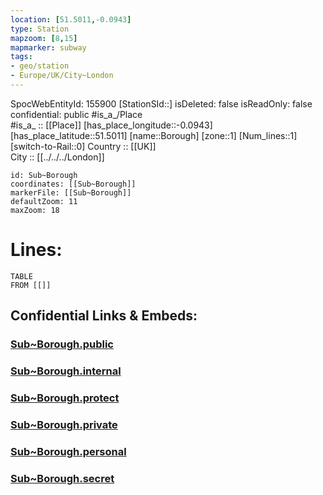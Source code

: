 ```yaml
---
location: [51.5011,-0.0943] 
type: Station 
mapzoom: [8,15] 
mapmarker: subway 
tags:
- geo/station
- Europe/UK/City~London
---
```

SpocWebEntityId: 155900
[StationSId::] 
isDeleted: false
isReadOnly: false
confidential: public
#is_a_/Place  
#is_a_ :: [[Place]] 
[has_place_longitude::-0.0943] 
[has_place_latitude::51.5011] 
[name::Borough] 
[zone::1] 
[Num_lines::1] 
[switch-to-Rail::0] 
Country :: [[UK]]  
City :: [[../../../London]]  


```leaflet
id: Sub~Borough
coordinates: [[Sub~Borough]] 
markerFile: [[Sub~Borough]] 
defaultZoom: 11 
maxZoom: 18
```


# Lines: 
```dataview
TABLE 
FROM [[]] 
```


## Confidential Links & Embeds: 

### [Sub~Borough.public](/_public/\Earth\Continent\Europe\Europe~North\UK\England\Regions~England\London,Greater\cities~GreaterLondon\Underground\StationSub~Borough.public.md) 

### [Sub~Borough.internal](/_internal/\Earth\Continent\Europe\Europe~North\UK\England\Regions~England\London,Greater\cities~GreaterLondon\Underground\StationSub~Borough.internal.md) 

### [Sub~Borough.protect](/_protect/\Earth\Continent\Europe\Europe~North\UK\England\Regions~England\London,Greater\cities~GreaterLondon\Underground\StationSub~Borough.protect.md) 

### [Sub~Borough.private](/_private/\Earth\Continent\Europe\Europe~North\UK\England\Regions~England\London,Greater\cities~GreaterLondon\Underground\StationSub~Borough.private.md) 

### [Sub~Borough.personal](/_personal/\Earth\Continent\Europe\Europe~North\UK\England\Regions~England\London,Greater\cities~GreaterLondon\Underground\StationSub~Borough.personal.md) 

### [Sub~Borough.secret](/_secret/\Earth\Continent\Europe\Europe~North\UK\England\Regions~England\London,Greater\cities~GreaterLondon\Underground\StationSub~Borough.secret.md)

